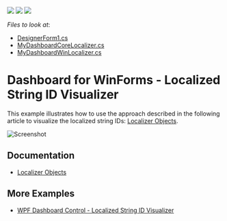 <!-- default badges list -->
![](https://img.shields.io/endpoint?url=https://codecentral.devexpress.com/api/v1/VersionRange/135169608/18.2.3%2B)
[![](https://img.shields.io/badge/Open_in_DevExpress_Support_Center-FF7200?style=flat-square&logo=DevExpress&logoColor=white)](https://supportcenter.devexpress.com/ticket/details/T830583)
[![](https://img.shields.io/badge/📖_How_to_use_DevExpress_Examples-e9f6fc?style=flat-square)](https://docs.devexpress.com/GeneralInformation/403183)
<!-- default badges end -->
<!-- default file list -->
*Files to look at*:

* [DesignerForm1.cs](./CS/WinForms_Localizer/WinForms_Localizer/DesignerForm1.cs)
* [MyDashboardCoreLocalizer.cs](./CS/WinForms_Localizer/WinForms_Localizer/MyDashboardCoreLocalizer.cs)
* [MyDashboardWinLocalizer.cs](./CS/WinForms_Localizer/WinForms_Localizer/MyDashboardWinLocalizer.cs)
<!-- default file list end -->

# Dashboard for WinForms - Localized String ID Visualizer

This example illustrates how to use the approach described in the following article to visualize the localized string IDs: [Localizer Objects](https://docs.devexpress.com/Dashboard/400834/winforms-dashboard/general-information/localization#localizer-objects).

![Screenshot](./images/localizer.png)


## Documentation

- [Localizer Objects](https://docs.devexpress.com/Dashboard/400834/winforms-dashboard/general-information/localization#localizer-objects)

## More Examples

- [WPF Dashboard Control - Localized String ID Visualizer](https://github.com/DevExpress-Examples/wpf-dashboard-localized-stringid-visualizer)
